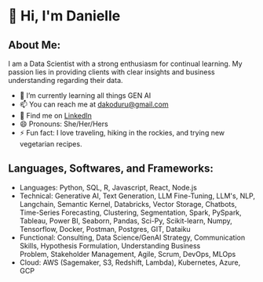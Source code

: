 # 👋 Hi, I'm Danielle

## About Me:
I am a Data Scientist with a strong enthusiasm for continual learning. My passion lies in providing clients with clear insights and business understanding regarding their data.

* 🌱 I’m currently learning all things GEN AI 
* 📫 You can reach me at dakoduru@gmail.com
* 💬 Find me on [LinkedIn](https://www.linkedin.com/in/danielle-koduru/)
* 😄 Pronouns: She/Her/Hers
* ⚡ Fun fact: I love traveling, hiking in the rockies, and trying new vegetarian recipes. 

## Languages, Softwares, and Frameworks:
* Languages: Python, SQL, R, Javascript, React, Node.js
* Technical:  Generative AI, Text Generation, LLM Fine-Tuning, LLM's, NLP, Langchain, Semantic Kernel, Databricks, Vector Storage, Chatbots, Time-Series Forecasting, Clustering, Segmentation, Spark, PySpark, Tableau, Power BI, Seaborn, Pandas, Sci-Py, Scikit-learn, Numpy, Tensorflow, Docker, Postman, Postgres, GIT, Dataiku
* Functional: Consulting, Data Science/GenAI Strategy, Communication Skills, Hypothesis Formulation, Understanding Business Problem, Stakeholder Management, Agile, Scrum, DevOps, MLOps
* Cloud: AWS (Sagemaker, S3, Redshift, Lambda), Kubernetes, Azure, GCP


<!--
**DanielleKoduru/DanielleKoduru** is a ✨ _special_ ✨ repository because its `README.md` (this file) appears on your GitHub profile.

Here are some ideas to get you started:

- 🔭 I’m currently working on ...
- 🌱 I’m currently learning ...
- 👯 I’m looking to collaborate on ...
- 🤔 I’m looking for help with ...
- 💬 Ask me about ...
- 📫 How to reach me: ...
- 😄 Pronouns: ...
- ⚡ Fun fact: ...
-->
